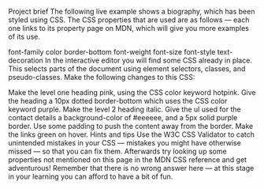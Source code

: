 Project brief
The following live example shows a biography, which has been styled using CSS. The CSS properties that are used are as follows — each one links to its property page on MDN, which will give you more examples of its use.

font-family
color
border-bottom
font-weight
font-size
font-style
text-decoration
In the interactive editor you will find some CSS already in place. This selects parts of the document using element selectors, classes, and pseudo-classes. Make the following changes to this CSS:

Make the level one heading pink, using the CSS color keyword hotpink.
Give the heading a 10px dotted border-bottom which uses the CSS color keyword purple.
Make the level 2 heading italic.
Give the ul used for the contact details a background-color of #eeeeee, and a 5px solid purple border. Use some padding to push the content away from the border.
Make the links green on hover.
Hints and tips
Use the W3C CSS Validator to catch unintended mistakes in your CSS — mistakes you might have otherwise missed — so that you can fix them.
Afterwards try looking up some properties not mentioned on this page in the MDN CSS reference and get adventurous!
Remember that there is no wrong answer here — at this stage in your learning you can afford to have a bit of fun.
